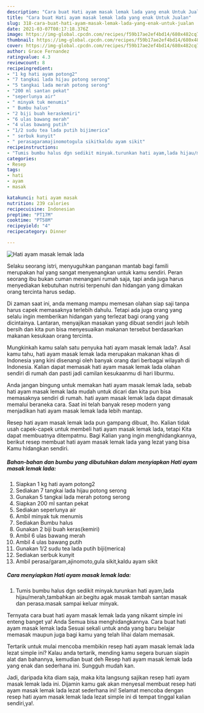 ```yaml
---
description: "Cara buat Hati ayam masak lemak lada yang enak Untuk Jualan"
title: "Cara buat Hati ayam masak lemak lada yang enak Untuk Jualan"
slug: 318-cara-buat-hati-ayam-masak-lemak-lada-yang-enak-untuk-jualan
date: 2021-03-07T08:17:18.376Z
image: https://img-global.cpcdn.com/recipes/f59b17ae2ef4bd14/680x482cq70/hati-ayam-masak-lemak-lada-foto-resep-utama.jpg
thumbnail: https://img-global.cpcdn.com/recipes/f59b17ae2ef4bd14/680x482cq70/hati-ayam-masak-lemak-lada-foto-resep-utama.jpg
cover: https://img-global.cpcdn.com/recipes/f59b17ae2ef4bd14/680x482cq70/hati-ayam-masak-lemak-lada-foto-resep-utama.jpg
author: Grace Fernandez
ratingvalue: 4.3
reviewcount: 8
recipeingredient:
- "1 kg hati ayam potong2"
- "7 tangkai lada hijau potong serong"
- "5 tangkai lada merah potong serong"
- "200 ml santan pekat"
- "seperlunya air"
- " minyak tuk menumis"
- " Bumbu halus"
- "2 biji buah keraskemiri"
- "6 ulas bawang merah"
- "4 ulas bawang putih"
- "1/2 sudu tea lada putih bijimerica"
- " serbuk kunyit"
- " perasagaramajinomotogula sikitkaldu ayam sikit"
recipeinstructions:
- "Tumis bumbu halus dgn sedikit minyak.turunkan hati ayam,lada hijau/merah,tambahkan air.begitu agak masak tambah santan masak dan perasa.masak sampai keluar minyak."
categories:
- Resep
tags:
- hati
- ayam
- masak

katakunci: hati ayam masak 
nutrition: 239 calories
recipecuisine: Indonesian
preptime: "PT17M"
cooktime: "PT58M"
recipeyield: "4"
recipecategory: Dinner

---
```



![Hati ayam masak lemak lada](https://img-global.cpcdn.com/recipes/f59b17ae2ef4bd14/680x482cq70/hati-ayam-masak-lemak-lada-foto-resep-utama.jpg)

Selaku seorang istri, menyuguhkan panganan mantab bagi famili merupakan hal yang sangat menyenangkan untuk kamu sendiri. Peran seorang ibu bukan cuman menangani rumah saja, tapi anda juga harus menyediakan kebutuhan nutrisi terpenuhi dan hidangan yang dimakan orang tercinta harus sedap.

Di zaman  saat ini, anda memang mampu memesan olahan siap saji tanpa harus capek memasaknya terlebih dahulu. Tetapi ada juga orang yang selalu ingin memberikan hidangan yang terlezat bagi orang yang dicintainya. Lantaran, menyajikan masakan yang dibuat sendiri jauh lebih bersih dan kita pun bisa menyesuaikan makanan tersebut berdasarkan makanan kesukaan orang tercinta. 



Mungkinkah kamu salah satu penyuka hati ayam masak lemak lada?. Asal kamu tahu, hati ayam masak lemak lada merupakan makanan khas di Indonesia yang kini disenangi oleh banyak orang dari berbagai wilayah di Indonesia. Kalian dapat memasak hati ayam masak lemak lada olahan sendiri di rumah dan pasti jadi camilan kesukaanmu di hari liburmu.

Anda jangan bingung untuk memakan hati ayam masak lemak lada, sebab hati ayam masak lemak lada mudah untuk dicari dan kita pun bisa memasaknya sendiri di rumah. hati ayam masak lemak lada dapat dimasak memalui beraneka cara. Saat ini telah banyak resep modern yang menjadikan hati ayam masak lemak lada lebih mantap.

Resep hati ayam masak lemak lada pun gampang dibuat, lho. Kalian tidak usah capek-capek untuk membeli hati ayam masak lemak lada, tetapi Kita dapat membuatnya ditempatmu. Bagi Kalian yang ingin menghidangkannya, berikut resep membuat hati ayam masak lemak lada yang lezat yang bisa Kamu hidangkan sendiri.

<!--inarticleads1-->

##### Bahan-bahan dan bumbu yang dibutuhkan dalam menyiapkan Hati ayam masak lemak lada:

1. Siapkan 1 kg hati ayam potong2
1. Sediakan 7 tangkai lada hijau potong serong
1. Gunakan 5 tangkai lada merah potong serong
1. Siapkan 200 ml santan pekat
1. Sediakan seperlunya air
1. Ambil  minyak tuk menumis
1. Sediakan  Bumbu halus
1. Gunakan 2 biji buah keras(kemiri)
1. Ambil 6 ulas bawang merah
1. Ambil 4 ulas bawang putih
1. Gunakan 1/2 sudu tea lada putih biji(merica)
1. Sediakan  serbuk kunyit
1. Ambil  perasa/garam,ajinomoto,gula sikit,kaldu ayam sikit




<!--inarticleads2-->

##### Cara menyiapkan Hati ayam masak lemak lada:

1. Tumis bumbu halus dgn sedikit minyak.turunkan hati ayam,lada hijau/merah,tambahkan air.begitu agak masak tambah santan masak dan perasa.masak sampai keluar minyak.




Ternyata cara buat hati ayam masak lemak lada yang nikamt simple ini enteng banget ya! Anda Semua bisa menghidangkannya. Cara buat hati ayam masak lemak lada Sesuai sekali untuk anda yang baru belajar memasak maupun juga bagi kamu yang telah lihai dalam memasak.

Tertarik untuk mulai mencoba membikin resep hati ayam masak lemak lada lezat simple ini? Kalau anda tertarik, mending kamu segera buruan siapin alat dan bahannya, kemudian buat deh Resep hati ayam masak lemak lada yang enak dan sederhana ini. Sungguh mudah kan. 

Jadi, daripada kita diam saja, maka kita langsung sajikan resep hati ayam masak lemak lada ini. Dijamin kamu gak akan menyesal membuat resep hati ayam masak lemak lada lezat sederhana ini! Selamat mencoba dengan resep hati ayam masak lemak lada lezat simple ini di tempat tinggal kalian sendiri,ya!.

